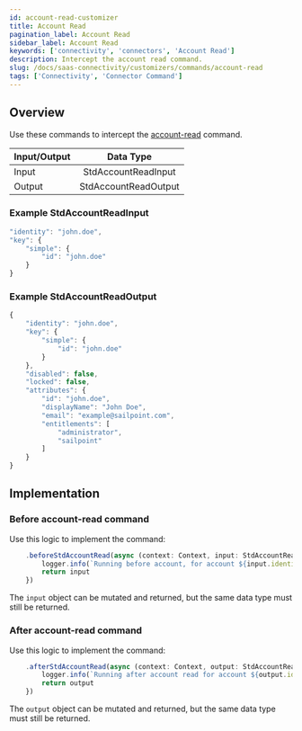 ```yaml
---
id: account-read-customizer
title: Account Read
pagination_label: Account Read
sidebar_label: Account Read
keywords: ['connectivity', 'connectors', 'Account Read']
description: Intercept the account read command.
slug: /docs/saas-connectivity/customizers/commands/account-read
tags: ['Connectivity', 'Connector Command']
---
```


## Overview

Use these commands to intercept the [account-read](../../commands/account-read) command.


| Input/Output |      Data Type       |
| :----------- | :------------------: |
| Input        | StdAccountReadInput  |
| Output       | StdAccountReadOutput |

### Example StdAccountReadInput

```javascript
"identity": "john.doe",
"key": {
    "simple": {
        "id": "john.doe"
    }
}
```

### Example StdAccountReadOutput

```javascript
{
    "identity": "john.doe",
    "key": {
        "simple": {
            "id": "john.doe"
        }
    },
    "disabled": false,
    "locked": false,
    "attributes": {
        "id": "john.doe",
        "displayName": "John Doe",
        "email": "example@sailpoint.com",
        "entitlements": [
            "administrator",
            "sailpoint"
        ]
    }
}
```
## Implementation


### Before account-read command

Use this logic to implement the command: 

```javascript
    .beforeStdAccountRead(async (context: Context, input: StdAccountReadInput) => {
        logger.info(`Running before account, for account ${input.identity}`)
        return input
    })
```
The `input` object can be mutated and returned, but the same data type must still be returned.

### After account-read command

Use this logic to implement the command: 

```javascript
    .afterStdAccountRead(async (context: Context, output: StdAccountReadOutput) => {
        logger.info(`Running after account read for account ${output.identity}`)
        return output
    })
```
The `output` object can be mutated and returned, but the same data type must still be returned.